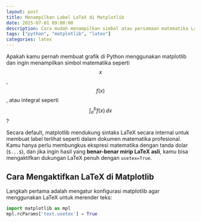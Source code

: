 ```yaml
---
layout: post
title: Menampilkan Label LaTeX di Matplotlib
date: 2025-07-01 09:00:00
description: Cara mudah menampilkan simbol atau persamaan matematika LaTeX pada label plot matplotlib dengan dukungan usetex.
tags: ["python", "matplotlib", "latex"]
categories: latex
---
```


Apakah kamu pernah membuat grafik di Python menggunakan matplotlib dan ingin menampilkan simbol matematika seperti $$ x $$ , $$ f(x) $$, atau integral seperti $$ \int_a^b f(x)\,dx $$ ? 

Secara default, matplotlib mendukung sintaks LaTeX secara internal untuk membuat label terlihat seperti dalam dokumen matematika profesional. Kamu hanya perlu membungkus ekspresi matematika dengan tanda dolar (`$...$`), dan jika ingin hasil yang **benar-benar mirip LaTeX asli**, kamu bisa mengaktifkan dukungan LaTeX penuh dengan `usetex=True`.

## Cara Mengaktifkan LaTeX di Matplotlib

Langkah pertama adalah mengatur konfigurasi matplotlib agar menggunakan LaTeX untuk merender teks:

```python
import matplotlib as mpl
mpl.rcParams['text.usetex'] = True
```
